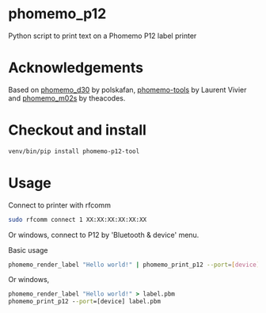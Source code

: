 # phomemo_p12
Python script to print text on a Phomemo P12 label printer

# Acknowledgements
Based on [phomemo_d30](https://github.com/polskafan/phomemo_d30) by polskafan,
[phomemo-tools](https://github.com/vivier/phomemo-tools) by Laurent Vivier and
[phomemo_m02s](https://github.com/theacodes/phomemo_m02s) by theacodes.

# Checkout and install
```bash
venv/bin/pip install phomemo-p12-tool
```

# Usage
Connect to printer with rfcomm

```bash
sudo rfcomm connect 1 XX:XX:XX:XX:XX:XX
```

Or windows, connect to P12 by 'Bluetooth & device' menu.

Basic usage
```bash
phomemo_render_label "Hello world!" | phomemo_print_p12 --port=[device]
```

Or windows, 

```cmd
phomemo_render_label "Hello world!" > label.pbm
phomemo_print_p12 --port=[device] label.pbm
```

